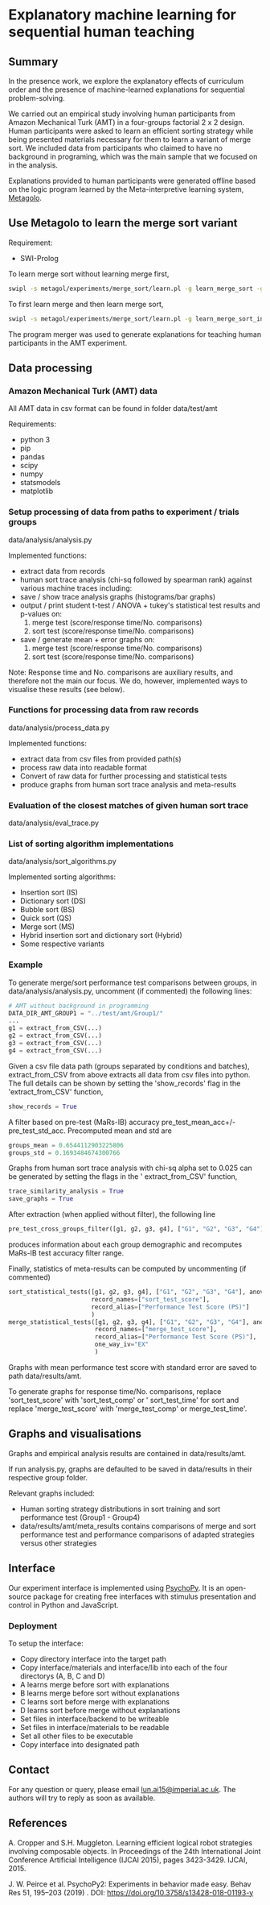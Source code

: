 # Explanatory machine learning for sequential human teaching

## Summary

In the presence work, we explore the explanatory effects of curriculum order and the presence of machine-learned
explanations for sequential problem-solving.

We carried out an empirical study involving human participants from Amazon Mechanical Turk (AMT) in a four-groups
factorial 2 x 2 design. Human participants were asked to learn an efficient sorting strategy while being presented
materials necessary for them to learn a variant of merge sort. We included data from participants who claimed to have no
background in programing, which was the main sample that we focused on in the analysis.

Explanations provided to human participants were generated offline based on the logic program learned by the
Meta-interpretive learning system, [Metagolo](https://dl.acm.org/doi/10.5555/2832581.2832726).

## Use Metagolo to learn the merge sort variant

Requirement:

- SWI-Prolog

To learn merge sort without learning merge first,

```bash
swipl -s metagol/experiments/merge_sort/learn.pl -g learn_merge_sort -g halt
```

To first learn merge and then learn merge sort,

```bash
swipl -s metagol/experiments/merge_sort/learn.pl -g learn_merge_sort_in_episodes -g halt
```

The program merger was used to generate explanations for teaching human participants in the AMT experiment.

## Data processing

### Amazon Mechanical Turk (AMT) data

All AMT data in csv format can be found in folder data/test/amt

Requirements:

- python 3
- pip
- pandas
- scipy
- numpy
- statsmodels
- matplotlib

### Setup processing of data from paths to experiment / trials groups

data/analysis/analysis.py

Implemented functions:

- extract data from records
- human sort trace analysis (chi-sq followed by spearman rank) against various machine traces including:
- save / show trace analysis graphs (histograms/bar graphs)
- output / print student t-test / ANOVA + tukey's statistical test results and p-values on:
    1) merge test (score/response time/No. comparisons)
    2) sort test (score/response time/No. comparisons)
- save / generate mean + error graphs on:
    1) merge test (score/response time/No. comparisons)
    2) sort test (score/response time/No. comparisons)

Note: Response time and No. comparisons are auxiliary results, and therefore not the main our focus. We do, however,
implemented ways to visualise these results (see below).

### Functions for processing data from raw records

data/analysis/process_data.py

Implemented functions:

- extract data from csv files from provided path(s)
- process raw data into readable format
- Convert of raw data for further processing and statistical tests
- produce graphs from human sort trace analysis and meta-results

### Evaluation of the closest matches of given human sort trace

data/analysis/eval_trace.py

### List of sorting algorithm implementations

data/analysis/sort_algorithms.py

Implemented sorting algorithms:

- Insertion sort (IS)
- Dictionary sort (DS)
- Bubble sort (BS)
- Quick sort (QS)
- Merge sort (MS)
- Hybrid insertion sort and dictionary sort (Hybrid)
- Some respective variants

### Example

To generate merge/sort performance test comparisons between groups, in data/analysis/analysis.py, uncomment (if
commented) the following lines:

```python
# AMT without background in programming
DATA_DIR_AMT_GROUP1 = "../test/amt/Group1/"
...
g1 = extract_from_CSV(...)
g2 = extract_from_CSV(...)
g3 = extract_from_CSV(...)
g4 = extract_from_CSV(...)
```

Given a csv file data path (groups separated by conditions and batches), extract_from_CSV from above extracts all data
from csv files into python. The full details can be shown by setting the 'show_records' flag in the 'extract_from_CSV'
function,

```python
show_records = True
```

A filter based on pre-test (MaRs-IB) accuracy pre_test_mean_acc+/-pre_test_std_acc. Precomputed mean and std are

```python
groups_mean = 0.6544112903225806
groups_std = 0.1693484674300766
```

Graphs from human sort trace analysis with chi-sq alpha set to 0.025 can be generated by setting the flags in the '
extract_from_CSV' function,

```python
trace_similarity_analysis = True
save_graphs = True
```

After extraction (when applied without filter), the following line

```python
pre_test_cross_groups_filter([g1, g2, g3, g4], ["G1", "G2", "G3", "G4"])
```

produces information about each group demographic and recomputes MaRs-IB test accuracy filter range.

Finally, statistics of meta-results can be computed by uncommenting (if commented)

```python
sort_statistical_tests([g1, g2, g3, g4], ["G1", "G2", "G3", "G4"], anova_two_way=True, tukey_two_way=False,
                       record_names=["sort_test_score"],
                       record_alias=["Performance Test Score (PS)"]
                       )
merge_statistical_tests([g1, g2, g3, g4], ["G1", "G2", "G3", "G4"], anova_two_way=False, tukey_two_way=False,
                        record_names=["merge_test_score"],
                        record_alias=["Performance Test Score (PS)"],
                        one_way_iv="EX"
                        )
```

Graphs with mean performance test score with standard error are saved to path data/results/amt.

To generate graphs for response time/No. comparisons, replace 'sort_test_score' with 'sort_test_comp' or '
sort_test_time' for sort and replace 'merge_test_score' with 'merge_test_comp' or merge_test_time'.

## Graphs and visualisations

Graphs and empirical analysis results are contained in data/results/amt.

If run analysis.py, graphs are defaulted to be saved in data/results in their respective group folder.

Relevant graphs included:

- Human sorting strategy distributions in sort training and sort performance test (Group1 - Group4)
- data/results/amt/meta_results contains comparisons of merge and sort performance test and performance comparisons of
  adapted strategies versus other strategies

## Interface

Our experiment interface is implemented using [PsychoPy](https://www.psychopy.org/). It is an open-source package for
creating free interfaces with stimulus presentation and control in Python and JavaScript.

### Deployment

To setup the interface:

- Copy directory interface into the target path
- Copy interface/materials and interface/lib into each of the four directorys (A, B, C and D)
- A learns merge before sort with explanations
- B learns merge before sort without explanations
- C learns sort before merge with explanations
- D learns sort before merge without explanations
- Set files in interface/backend to be writeable
- Set files in interface/materials to be readable
- Set all other files to be executable
- Copy interface into designated path

## Contact

For any question or query, please email [lun.ai15@imperial.ac.uk](lun.ai15@imperial.ac.uk). The authors will try to
reply as soon as available.

## References

A. Cropper and S.H. Muggleton. Learning efficient logical robot strategies involving composable objects. In Proceedings
of the 24th International Joint Conference Artificial Intelligence (IJCAI 2015), pages 3423-3429. IJCAI, 2015.

J. W. Peirce et al. PsychoPy2: Experiments in behavior made easy. Behav Res 51, 195–203 (2019)
. DOI: https://doi.org/10.3758/s13428-018-01193-y